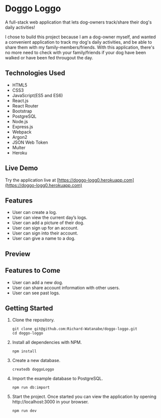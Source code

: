 # Doggo Loggo

A full-stack web application that lets dog-owners track/share their dog's daily activities!

I chose to build this project because I am a dog-owner myself, and wanted a convenient application to track my dog's daily activities, and be able to share them with my family-members/friends. With this application, there's no more need to check with your family/friends if your dog have been walked or have been fed througout the day. 

## Technologies Used

- HTML5
- CSS3
- JavaScript(ES5 and ES6)
- React.js
- React Router
- Bootstrap
- PostgreSQL
- Node.js
- Express.js
- Webpack
- Argon2
- JSON Web Token
- Multer
- Heroku

## Live Demo

Try the application live at [https://doggo-logg0.herokuapp.com](https://doggo-logg0.herokuapp.com)

## Features

- User can create a log.
- User can view the current day’s logs.
- User can add a picture of their dog.
- User can sign up for an account.
- User can sign into their account.
- User can give a name to a dog.

## Preview


## Features to Come

- User can add a new dog.
- User can share account information with other users.
- User can see past logs.

## Getting Started

1. Clone the repository.

    ```shell
    git clone git@github.com:Richard-Watanabe/doggo-loggo.git
    cd doggo-loggo
    ```

2. Install all dependencies with NPM.

    ```shell
    npm install
    ```

3. Create a new database.

    ```shell
    createdb doggoLoggo
    ```

4. Import the example database to PostgreSQL.

    ```shell
    npm run db:import
    ```

5. Start the project. Once started you can view the application by opening http://localhost:3000 in your browser.

    ```shell
    npm run dev
    ```



